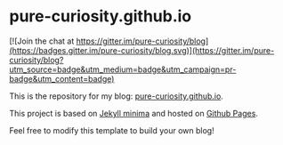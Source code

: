 # pure-curiosity.github.io

[![Join the chat at https://gitter.im/pure-curiosity/blog](https://badges.gitter.im/pure-curiosity/blog.svg)](https://gitter.im/pure-curiosity/blog?utm_source=badge&utm_medium=badge&utm_campaign=pr-badge&utm_content=badge)

This is the repository for my blog: [pure-curiosity.github.io](https://pure-curiosity.github.io).

This project is based on [Jekyll minima](https://github.com/jekyll/minima) and hosted on [Github Pages](https://pages.github.com/).

Feel free to modify this template to build your own blog!